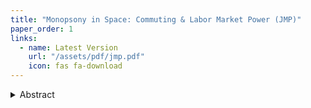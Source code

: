 ```yaml
---
title: "Monopsony in Space: Commuting & Labor Market Power (JMP)"
paper_order: 1
links:
  - name: Latest Version
    url: "/assets/pdf/jmp.pdf"
    icon: fas fa-download
---
```


<details>
  <summary>Abstract</summary>
  <p>[INSERT Abstract]</p>
</details>